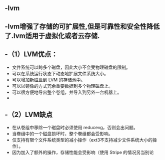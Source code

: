 -lvm
-
-lvm增强了存储的可扩展性,但是可靠性和安全性降低了.lvm适用于虚拟化或者云存储.
-
-（1）LVM优点：
-
-    文件系统可以跨多个磁盘，因此大小不会受物理磁盘的限制。
-    可以在系统运行状态下动态地扩展文件系统大小。
-    可以增加新磁盘到 LVM 的存储池中。
-    可以以镜像的方式冗余重要数据到多个物理磁盘上。
-    可以很方便地导出整个卷组，并导入到另外一台机器上。
-
-（2）LVM缺点
-
-    在从卷组中移除一个磁盘时必须使用 reducevg，否则会出问题。
-    当卷组中的一个磁盘损坏时，整个卷组都会受影响。
-    仅支持有限个文件系统类型的减小操作（ext3不支持减少文件系统大小的操作）。
-    因为加入了额外的操作，存储性能会受影响（使用 Stripe 的情况另当别论